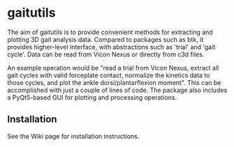 # gaitutils

The aim of gaitutils is to provide convenient methods for extracting and plotting 3D gait analysis data. Compared to packages such as btk, it provides higher-level interface, with abstractions such as 'trial' and 'gait cycle'. Data can be read from Vicon Nexus or directly from c3d files.

An example operation would be "read a trial from Vicon Nexus, extract all gait cycles with valid forceplate contact, normalize the kinetics data to those cycles, and plot the ankle dorsi/plantarflexion moment". This can be accomplished with just a couple of lines of code. The package also includes a PyQt5-based GUI for plotting and processing operations.

## Installation
See the Wiki page for installation instructions.


